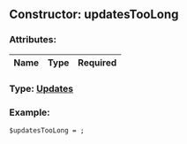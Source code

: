 ## Constructor: updatesTooLong  

### Attributes:

| Name     |    Type       | Required |
|----------|:-------------:|---------:|


### Type: [Updates](../types/Updates.md)

### Example:


```
$updatesTooLong = ;
```